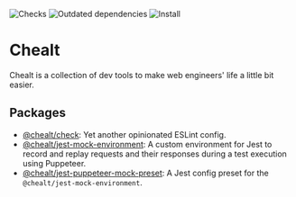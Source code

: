 ![Checks](https://github.com/atikenny/chealt/workflows/Checks/badge.svg)
![Outdated dependencies](https://github.com/atikenny/chealt/workflows/Outdated%20dependencies/badge.svg)
![Install](https://github.com/atikenny/chealt/workflows/Install/badge.svg)

# Chealt

Chealt is a collection of dev tools to make web engineers' life a little bit easier.

## Packages

- [@chealt/check](/packages/check/README.md): Yet another opinionated ESLint config.
- [@chealt/jest-mock-environment](/packages/jest-mock-environment/README.md): A custom environment for Jest to record and replay requests and their responses during a test execution using Puppeteer.
- [@chealt/jest-puppeteer-mock-preset](/packages/jest-puppeteer-mock-preset/README.md): A Jest config preset for the `@chealt/jest-mock-environment`.
